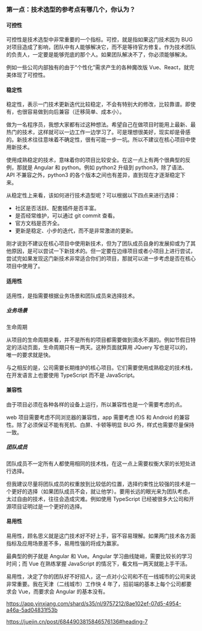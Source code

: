 ### 第一点：技术选型的参考点有哪几个，你认为？

#### 可控性
  
可控性是技术选型中非常重要的一个指标。可控，就是指如果这门技术因为 BUG 对项目造成了影响，团队中有人能够解决它，而不是等待官方修复。作为技术团队的负责人，一定要是能够兜底的那个人。如果团队解决不了，你必须能够解决。

例如一些公司内部独有的由于“个性化”需求产生的各种魔改版 Vue、React，就完美体现了可控性。

#### 稳定性

稳定性，表示一门技术更新迭代比较稳定，不会有特别大的修改，比较靠谱。即使有，也很容易做到向后兼容（迁移简单、成本小）。

做为一名程序员，我想大家都有过这种想法。希望自己在做项目时能用上最新、最热门的技术，这样就可以一边工作一边学习了。可是理想很美好，现实却是骨感的。新技术往往意味着不确定性，很有可能一步一坑。所以不建议在核心项目中使用新技术。

使用成熟稳定的技术，意味着你的项目比较安全。在这一点上有两个很典型的反例，那就是 Angular 和 python。例如 python2 升级到 python3，除了语法、API 不兼容之外，python3 的各个版本之间也有差异，直到现在才逐渐稳定下来。

从稳定性上来看，该如何进行技术造型呢？可以根据以下四点来进行选择：

* 社区是否活跃、配套插件是否丰富。
* 是否经常维护，可以通过 git commit 查看。
* 官方文档是否齐全。
* 更新是稳定、小步的迭代，而不是非常激进的更新。

刚才说到不建议在核心项目中使用新技术，但为了团队成员自身的发展抑或为了其他原因，是可以尝试一下新技术的。但一定要在边缘项目或者小项目上进行尝试，尝试完如果发现这门新技术非常适合你们的项目，那就可以进一步考虑是否在核心项目中使用了。

#### 适用性

适用性，是指需要根据业务场景和团队成员来选择技术。

##### 业务场景
生命周期

从项目的生命周期来看，并不是所有的项目都需要做到滴水不漏的。例如节假日特定的活动页面，生命周期只有一两天。这种页面就算用 JQuery 写也是可以的，唯一的要求就是快。

与之相反的是，公司需要长期维护的核心项目。它们需要使用成熟稳定的技术栈，在开发语言上也要使用 TypeScript 而不是 JavaScript。

#### 兼容性
由于项目必须在各种各样的设备上运行，所以兼容性也是一个需要考虑的点。

web 项目需要考虑不同浏览器的兼容性，app 需要考虑 IOS 和 Android 的兼容性。除了必须保证不能有死机、白屏、卡顿等明显 BUG 外，样式也需要尽量保持一致。

##### 团队成员
团队成员不一定所有人都使用相同的技术栈，在这一点上需要权衡大家的长短处进行选择。

但我建议尽量将团队成员的权重放到比较低的位置，选择约束性比较强的技术是一个更好的选择（如果团队成员不会，就让他学）。要用长远的眼光来为团队考虑，太过自由的技术，往往会造成灾难。例如使用 TypeScript 已经被很多大公司和开源项目证明过是一个更好的选择。

#### 易用性

易用性，顾名思义就是这门技术好不好上手，容不容易理解。如果两门技术各方面指标及应用场景差不多，易用性强的将成为赢家。

最典型的例子就是 Angular 和 Vue。Angular 学习曲线陡峭，需要比较长的学习时间；而 Vue 在熟练掌握 JavaScript 的情况下，看文档一两天就能上手干活。

易用性，决定了你的团队好不好招人，这一点对小公司和不在一线城市的公司来说非常重要。我在天津（二线城市）工作快 4 年了，招前端的基本上每个公司都要求会 Vue，而要求会 Angular 的基本没有。

https://app.yinxiang.com/shard/s35/nl/9757212/8ae102ef-07d5-4954-a46a-5ad04831f53b

https://juejin.cn/post/6844903815846576136#heading-7